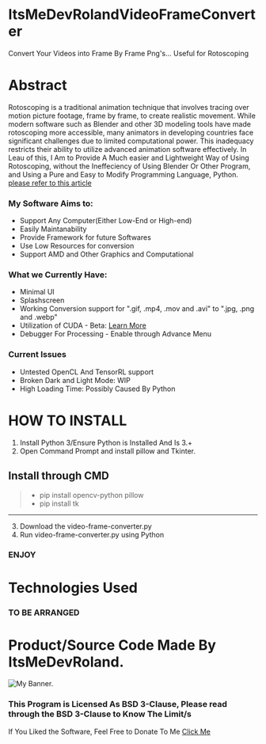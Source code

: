 # ItsMeDevRolandVideoFrameConverter
Convert Your Videos into Frame By Frame Png's... Useful for Rotoscoping

# Abstract
Rotoscoping is a traditional animation technique that involves tracing over motion picture footage, frame by frame, to create realistic movement. While modern software such as Blender and other 3D modeling tools have made rotoscoping more accessible, many animators in developing countries face significant challenges due to limited computational power. This inadequacy restricts their ability to utilize advanced animation software effectively. In Leau of this, I Am to Provide A Much easier and Lightweight Way of Using Rotoscoping, without the Ineffeciency of Using Blender Or Other Program, and Using a Pure and Easy to Modify Programming Language, Python. [please refer to this article](https://en.wikipedia.org/wiki/Rotoscoping)

### My Software Aims to:
- Support Any Computer(Either Low-End or High-end)
- Easily Maintanability
- Provide Framework for future Softwares
- Use Low Resources for conversion
- Support AMD and Other Graphics and Computational

### What we Currently Have:
- Minimal UI
- Splashscreen
- Working Conversion support for ".gif, .mp4, .mov and .avi" to ".jpg, .png and .webp"
- Utilization of CUDA - Beta: [Learn More](https://blogs.nvidia.com/blog/what-is-cuda-2/)
- Debugger For Processing - Enable through Advance Menu

### Current Issues
- Untested OpenCL And TensorRL support
- Broken Dark and Light Mode: WIP
- High Loading Time: Possibly Caused By Python

# HOW TO INSTALL
1. Install Python 3/Ensure Python is Installed And Is 3.+
2. Open Command Prompt and install pillow and Tkinter.
## Install through CMD ##
> - pip install opencv-python pillow
> - pip install tk
----
3. Download the video-frame-converter.py
4. Run video-frame-converter.py using Python
### ENJOY ###

# Technologies Used
### TO BE ARRANGED ###


# Product/Source Code Made By ItsMeDevRoland.
<picture>
  <source media="(prefers-color-scheme: dark)" srcset="https://github.com/user-attachments/assets/1c7d360e-ef57-48ae-8e64-5c82075aa380">
  <source media="(prefers-color-scheme: light)" srcset="https://github.com/user-attachments/assets/1c7d360e-ef57-48ae-8e64-5c82075aa380">
  <img alt="My Banner." src="https://github.com/user-attachments/assets/1c7d360e-ef57-48ae-8e64-5c82075aa380">
</picture>

### This Program is Licensed As BSD 3-Clause, Please read through the BSD 3-Clause to Know The Limit/s ###
If You Liked the Software, Feel Free to Donate To Me
[Click Me](https://www.patreon.com/ItsMeDevRoland)
